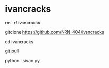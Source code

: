 # ivancracks
rm -rf ivancracks

gitclone https://github.com/NRN-404/ivancracks

cd ivancracks

git pull

python itsivan.py
